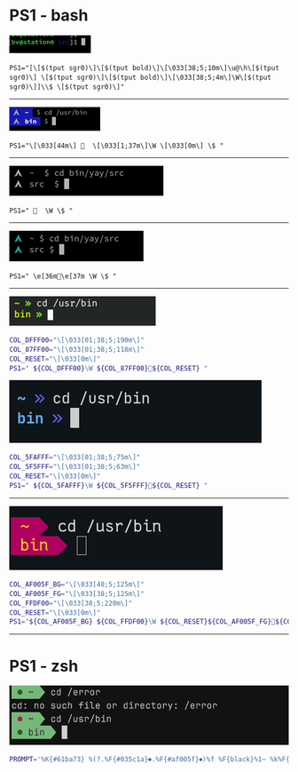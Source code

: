 # PS1 - bash

![PS1](1.png)

`PS1="[\[$(tput sgr0)\]\[$(tput bold)\]\[\033[38;5;10m\]\u@\h\[$(tput sgr0)\] \[$(tput sgr0)\]\[$(tput bold)\]\[\033[38;5;4m\]\W\[$(tput sgr0)\]]\\$ \[$(tput sgr0)\]"`

---

![PS1](2.png)

`PS1="\[\033[44m\]   \[\033[1;37m\]\W \[\033[0m\] \$ "`

---

![PS1](3.png)

`PS1="   \W \$ "`

---

![PS1](4.png)

`PS1=" \e[36m\e[37m \W \$ "`

---

![PS1](5.png)

```bash
COL_DFFF00="\[\033[01;38;5;190m\]"
COL_87FF00="\[\033[01;38;5;118m\]"
COL_RESET="\[\033[0m\]"
PS1=" ${COL_DFFF00}\W ${COL_87FF00}${COL_RESET} "
```
![PS1](6.png)

```bash
COL_5FAFFF="\[\033[01;38;5;75m\]"
COL_5F5FFF="\[\033[01;38;5;63m\]"
COL_RESET="\[\033[0m\]"
PS1=" ${COL_5FAFFF}\W ${COL_5F5FFF}${COL_RESET} "
```
---

![PS1](7.png)

```bash
COL_AF005F_BG="\[\033[48;5;125m\]"
COL_AF005F_FG="\[\033[38;5;125m\]"
COL_FFDF00="\[\033[38;5;220m\]"
COL_RESET="\[\033[0m\]"
PS1="${COL_AF005F_BG} ${COL_FFDF00}\W ${COL_RESET}${COL_AF005F_FG}${COL_RESET} "
```
---
# PS1 - zsh

![PS1](8.png)

```zsh
PROMPT='%K{#61ba73} %(?.%F{#035c1a}⏺.%F{#af005f}⏺)%f %F{black}%1~ %k%F{#61ba73}%f '
```
